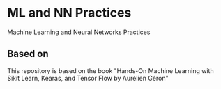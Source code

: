 # ML and NN Practices
Machine Learning and Neural Networks Practices

## Based on
This repository is based on the book  "Hands-On Machine Learning with Sikit Learn, Kearas, 
and Tensor Flow by Aurélien Géron"
